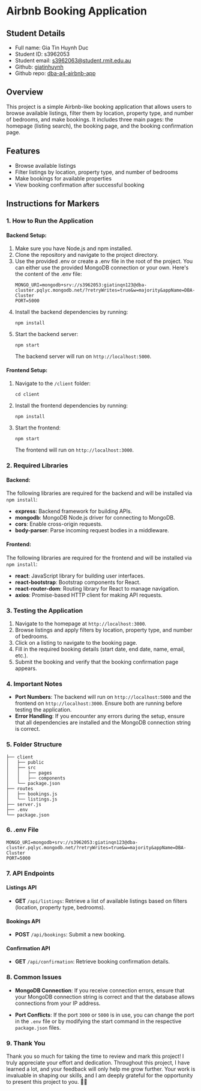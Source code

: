 # Airbnb Booking Application

## Student Details

- Full name: Gia Tin Huynh Duc
- Student ID: s3962053
- Student email: s3962063@student.rmit.edu.au
- Github: [giatinhuynh](https://github.com/giatinhuynh)
- Github repo: [dba-a4-airbnb-app](https://github.com/giatinhuynh/dba-a4-airbnb-app)

## Overview 

This project is a simple Airbnb-like booking application that allows users to browse available listings, filter them by location, property type, and number of bedrooms, and make bookings. It includes three main pages: the homepage (listing search), the booking page, and the booking confirmation page.

## Features
- Browse available listings
- Filter listings by location, property type, and number of bedrooms
- Make bookings for available properties
- View booking confirmation after successful booking

## Instructions for Markers

### 1. How to Run the Application

#### Backend Setup:
1. Make sure you have Node.js and npm installed.
2. Clone the repository and navigate to the project directory.
3. Use the provided .env or create a .env file in the root of the project. You can either use the provided MongoDB connection or your own. Here's the content of the .env file:
    ```
    MONGO_URI=mongodb+srv://s3962053:giatinqn123@dba-cluster.pqlyc.mongodb.net/?retryWrites=true&w=majority&appName=DBA-Cluster
    PORT=5000
    ```
4. Install the backend dependencies by running:
    ```
    npm install
    ```
5. Start the backend server:
    ```
    npm start
    ```
    The backend server will run on `http://localhost:5000`.

#### Frontend Setup:
1. Navigate to the `/client` folder:
    ```
    cd client
    ```
2. Install the frontend dependencies by running:
    ```
    npm install
    ```
3. Start the frontend:
    ```
    npm start
    ```
    The frontend will run on `http://localhost:3000`.

### 2. Required Libraries

#### Backend:
The following libraries are required for the backend and will be installed via `npm install`:
- **express**: Backend framework for building APIs.
- **mongodb**: MongoDB Node.js driver for connecting to MongoDB.
- **cors**: Enable cross-origin requests.
- **body-parser**: Parse incoming request bodies in a middleware.

#### Frontend:
The following libraries are required for the frontend and will be installed via `npm install`:
- **react**: JavaScript library for building user interfaces.
- **react-bootstrap**: Bootstrap components for React.
- **react-router-dom**: Routing library for React to manage navigation.
- **axios**: Promise-based HTTP client for making API requests.

### 3. Testing the Application
1. Navigate to the homepage at `http://localhost:3000`.
2. Browse listings and apply filters by location, property type, and number of bedrooms.
3. Click on a listing to navigate to the booking page.
4. Fill in the required booking details (start date, end date, name, email, etc.).
5. Submit the booking and verify that the booking confirmation page appears.

### 4. Important Notes
- **Port Numbers**: The backend will run on `http://localhost:5000` and the frontend on `http://localhost:3000`. Ensure both are running before testing the application.
- **Error Handling**: If you encounter any errors during the setup, ensure that all dependencies are installed and the MongoDB connection string is correct.

### 5. Folder Structure
```
├── client
│   ├── public
│   ├── src
│   │   ├── pages
│   │   ├── components
│   └── package.json
├── routes
│   ├── bookings.js
│   └── listings.js
├── server.js
├── .env
└── package.json
```

### 6. .env File
```
MONGO_URI=mongodb+srv://s3962053:giatinqn123@dba-cluster.pqlyc.mongodb.net/?retryWrites=true&w=majority&appName=DBA-Cluster
PORT=5000
```

### 7. API Endpoints

#### Listings API
- **GET** `/api/listings`: Retrieve a list of available listings based on filters (location, property type, bedrooms).

#### Bookings API
- **POST** `/api/bookings`: Submit a new booking.

#### Confirmation API
- **GET** `/api/confirmation`: Retrieve booking confirmation details.

### 8. Common Issues

- **MongoDB Connection**: If you receive connection errors, ensure that your MongoDB connection string is correct and that the database allows connections from your IP address.

- **Port Conflicts**: If the port `3000` or `5000` is in use, you can change the port in the `.env` file or by modifying the start command in the respective `package.json` files.

### 9. Thank You
Thank you so much for taking the time to review and mark this project! I truly appreciate your effort and dedication. Throughout this project, I have learned a lot, and your feedback will only help me grow further. Your work is invaluable in shaping our skills, and I am deeply grateful for the opportunity to present this project to you. 🙏🎉
